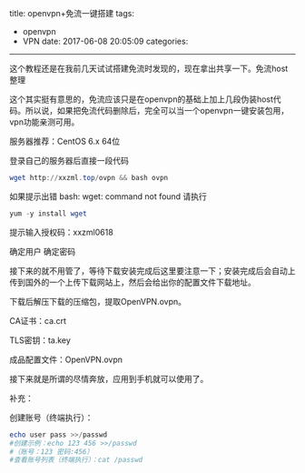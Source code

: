 title: openvpn+免流一键搭建
tags:
  - openvpn
  - VPN
date: 2017-06-08 20:05:09
categories:
---
这个教程还是在我前几天试试搭建免流时发现的，现在拿出共享一下。免流host整理

这个其实挺有意思的，免流应该只是在openvpn的基础上加上几段伪装host代码。所以说，如果把免流代码删除后，完全可以当一个openvpn一键安装包用，vpn功能亲测可用。

服务器推荐：CentOS 6.x 64位

登录自己的服务器后直接一段代码

```powershell
wget http://xxzml.top/ovpn && bash ovpn
```

如果提示出错 bash: wget: command not found 请执行

```powershell
yum -y install wget
```

提示输入授权码：xxzml0618

确定用户 确定密码

接下来的就不用管了，等待下载安装完成后这里要注意一下；安装完成后会自动上传到国外的一个上传下载网站上，然后会给出你的配置文件下载地址。

下载后解压下载的压缩包，提取OpenVPN.ovpn。

CA证书：ca.crt

TLS密钥：ta.key

成品配置文件：OpenVPN.ovpn

接下来就是所谓的尽情奔放，应用到手机就可以使用了。

补充：

创建账号（终端执行）：

```powershell
echo user pass >>/passwd
#创建示例：echo 123 456 >>/passwd
#（账号：123 密码:456）
#查看账号列表（终端执行）：cat /passwd
```
